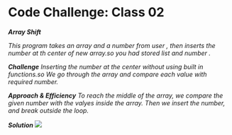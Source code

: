 # Code Challenge: Class 02
***Array Shift***

*This program takes an array and a number from user , then inserts the number at th center of new array.so you had stored list and number .*

***Challenge***
*Inserting the number at the center without using built in functions.so We go through the array and compare each value with required number.*

***Approach & Efficiency***
*To reach the middle of the array, we compare the given number with the valyes inside the array. Then we insert the number, and break outside the loop.*

***Solution***
![](assets/challenge2.png)